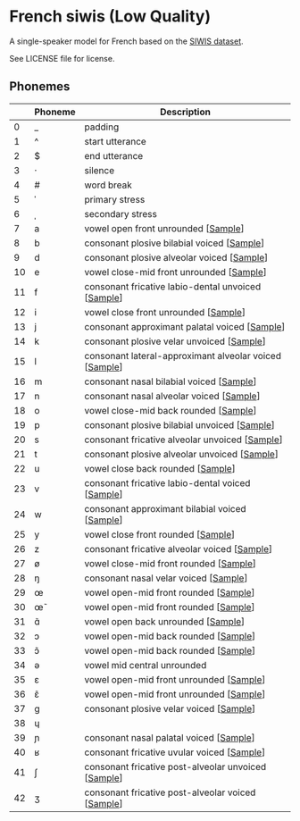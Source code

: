 # French siwis (Low Quality)

A single-speaker model for French based on the [SIWIS dataset](https://datashare.is.ed.ac.uk/handle/10283/2353).

See LICENSE file for license.


## Phonemes

<table><thead><th>&nbsp;</th><th>Phoneme</th><th>Description</th></thead>
<tr>
<td> 0 </td>
<td> _ </td>
<td> padding </td>
</tr>
<tr>
<td> 1 </td>
<td> ^ </td>
<td> start utterance </td>
</tr>
<tr>
<td> 2 </td>
<td> $ </td>
<td> end utterance </td>
</tr>
<tr>
<td> 3 </td>
<td> · </td>
<td> silence </td>
</tr>
<tr>
<td> 4 </td>
<td> # </td>
<td> word break </td>
</tr>
<tr>
<td> 5 </td>
<td> ˈ </td>
<td> primary stress </td>
</tr>
<tr>
<td> 6 </td>
<td> ˌ </td>
<td> secondary stress </td>
</tr>
<tr>
<td> 7 </td>
<td> a </td>
<td> vowel open front unrounded [<a title="Audio sample for vowel open front unrounded " href="../../../phonemes/open_front_unrounded_vowel.wav">Sample</a>] </td>
</tr>
<tr>
<td> 8 </td>
<td> b </td>
<td> consonant plosive bilabial voiced [<a title="Audio sample for consonant plosive bilabial voiced " href="../../../phonemes/voiced_bilabial_plosive.wav">Sample</a>] </td>
</tr>
<tr>
<td> 9 </td>
<td> d </td>
<td> consonant plosive alveolar voiced [<a title="Audio sample for consonant plosive alveolar voiced " href="../../../phonemes/voiced_alveolar_plosive.wav">Sample</a>] </td>
</tr>
<tr>
<td> 10 </td>
<td> e </td>
<td> vowel close-mid front unrounded [<a title="Audio sample for vowel close-mid front unrounded " href="../../../phonemes/close-mid_front_unrounded_vowel.wav">Sample</a>] </td>
</tr>
<tr>
<td> 11 </td>
<td> f </td>
<td> consonant fricative labio-dental unvoiced [<a title="Audio sample for consonant fricative labio-dental unvoiced " href="../../../phonemes/voiceless_labiodental_fricative.wav">Sample</a>] </td>
</tr>
<tr>
<td> 12 </td>
<td> i </td>
<td> vowel close front unrounded [<a title="Audio sample for vowel close front unrounded " href="../../../phonemes/close_front_unrounded_vowel.wav">Sample</a>] </td>
</tr>
<tr>
<td> 13 </td>
<td> j </td>
<td> consonant approximant palatal voiced [<a title="Audio sample for consonant approximant palatal voiced " href="../../../phonemes/palatal_approximant.wav">Sample</a>] </td>
</tr>
<tr>
<td> 14 </td>
<td> k </td>
<td> consonant plosive velar unvoiced [<a title="Audio sample for consonant plosive velar unvoiced " href="../../../phonemes/voiceless_velar_plosive.wav">Sample</a>] </td>
</tr>
<tr>
<td> 15 </td>
<td> l </td>
<td> consonant lateral-approximant alveolar voiced [<a title="Audio sample for consonant lateral-approximant alveolar voiced " href="../../../phonemes/alveolar_lateral_approximant.wav">Sample</a>] </td>
</tr>
<tr>
<td> 16 </td>
<td> m </td>
<td> consonant nasal bilabial voiced [<a title="Audio sample for consonant nasal bilabial voiced " href="../../../phonemes/bilabial_nasal.wav">Sample</a>] </td>
</tr>
<tr>
<td> 17 </td>
<td> n </td>
<td> consonant nasal alveolar voiced [<a title="Audio sample for consonant nasal alveolar voiced " href="../../../phonemes/alveolar_nasal.wav">Sample</a>] </td>
</tr>
<tr>
<td> 18 </td>
<td> o </td>
<td> vowel close-mid back rounded [<a title="Audio sample for vowel close-mid back rounded " href="../../../phonemes/close-mid_back_rounded_vowel.wav">Sample</a>] </td>
</tr>
<tr>
<td> 19 </td>
<td> p </td>
<td> consonant plosive bilabial unvoiced [<a title="Audio sample for consonant plosive bilabial unvoiced " href="../../../phonemes/voiceless_bilabial_plosive.wav">Sample</a>] </td>
</tr>
<tr>
<td> 20 </td>
<td> s </td>
<td> consonant fricative alveolar unvoiced [<a title="Audio sample for consonant fricative alveolar unvoiced " href="../../../phonemes/voiceless_alveolar_fricative.wav">Sample</a>] </td>
</tr>
<tr>
<td> 21 </td>
<td> t </td>
<td> consonant plosive alveolar unvoiced [<a title="Audio sample for consonant plosive alveolar unvoiced " href="../../../phonemes/voiceless_alveolar_plosive.wav">Sample</a>] </td>
</tr>
<tr>
<td> 22 </td>
<td> u </td>
<td> vowel close back rounded [<a title="Audio sample for vowel close back rounded " href="../../../phonemes/close_back_rounded_vowel.wav">Sample</a>] </td>
</tr>
<tr>
<td> 23 </td>
<td> v </td>
<td> consonant fricative labio-dental voiced [<a title="Audio sample for consonant fricative labio-dental voiced " href="../../../phonemes/voiced_labiodental_fricative.wav">Sample</a>] </td>
</tr>
<tr>
<td> 24 </td>
<td> w </td>
<td> consonant approximant bilabial voiced [<a title="Audio sample for consonant approximant bilabial voiced " href="../../../phonemes/voiced_bilabial_approximant.wav">Sample</a>] </td>
</tr>
<tr>
<td> 25 </td>
<td> y </td>
<td> vowel close front rounded [<a title="Audio sample for vowel close front rounded " href="../../../phonemes/close_front_rounded_vowel.wav">Sample</a>] </td>
</tr>
<tr>
<td> 26 </td>
<td> z </td>
<td> consonant fricative alveolar voiced [<a title="Audio sample for consonant fricative alveolar voiced " href="../../../phonemes/voiced_alveolar_fricative.wav">Sample</a>] </td>
</tr>
<tr>
<td> 27 </td>
<td> ø </td>
<td> vowel close-mid front rounded [<a title="Audio sample for vowel close-mid front rounded " href="../../../phonemes/close-mid_front_rounded_vowel.wav">Sample</a>] </td>
</tr>
<tr>
<td> 28 </td>
<td> ŋ </td>
<td> consonant nasal velar voiced [<a title="Audio sample for consonant nasal velar voiced " href="../../../phonemes/velar_nasal.wav">Sample</a>] </td>
</tr>
<tr>
<td> 29 </td>
<td> œ </td>
<td> vowel open-mid front rounded [<a title="Audio sample for vowel open-mid front rounded " href="../../../phonemes/open-mid_front_rounded_vowel.wav">Sample</a>] </td>
</tr>
<tr>
<td> 30 </td>
<td> œ̃ </td>
<td> vowel open-mid front rounded [<a title="Audio sample for vowel open-mid front rounded " href="../../../phonemes/open-mid_front_rounded_vowel.wav">Sample</a>] </td>
</tr>
<tr>
<td> 31 </td>
<td> ɑ̃ </td>
<td> vowel open back unrounded [<a title="Audio sample for vowel open back unrounded " href="../../../phonemes/open_back_unrounded_vowel.wav">Sample</a>] </td>
</tr>
<tr>
<td> 32 </td>
<td> ɔ </td>
<td> vowel open-mid back rounded [<a title="Audio sample for vowel open-mid back rounded " href="../../../phonemes/open-mid_back_rounded_vowel.wav">Sample</a>] </td>
</tr>
<tr>
<td> 33 </td>
<td> ɔ̃ </td>
<td> vowel open-mid back rounded [<a title="Audio sample for vowel open-mid back rounded " href="../../../phonemes/open-mid_back_rounded_vowel.wav">Sample</a>] </td>
</tr>
<tr>
<td> 34 </td>
<td> ə </td>
<td> vowel mid central unrounded </td>
</tr>
<tr>
<td> 35 </td>
<td> ɛ </td>
<td> vowel open-mid front unrounded [<a title="Audio sample for vowel open-mid front unrounded " href="../../../phonemes/open-mid_front_unrounded_vowel.wav">Sample</a>] </td>
</tr>
<tr>
<td> 36 </td>
<td> ɛ̃ </td>
<td> vowel open-mid front unrounded [<a title="Audio sample for vowel open-mid front unrounded " href="../../../phonemes/open-mid_front_unrounded_vowel.wav">Sample</a>] </td>
</tr>
<tr>
<td> 37 </td>
<td> ɡ </td>
<td> consonant plosive velar voiced [<a title="Audio sample for consonant plosive velar voiced " href="../../../phonemes/voiced_velar_plosive.wav">Sample</a>] </td>
</tr>
<tr>
<td> 38 </td>
<td> ɥ </td>
<td>  </td>
</tr>
<tr>
<td> 39 </td>
<td> ɲ </td>
<td> consonant nasal palatal voiced [<a title="Audio sample for consonant nasal palatal voiced " href="../../../phonemes/palatal_nasal.wav">Sample</a>] </td>
</tr>
<tr>
<td> 40 </td>
<td> ʁ </td>
<td> consonant fricative uvular voiced [<a title="Audio sample for consonant fricative uvular voiced " href="../../../phonemes/voiced_uvular_fricative.wav">Sample</a>] </td>
</tr>
<tr>
<td> 41 </td>
<td> ʃ </td>
<td> consonant fricative post-alveolar unvoiced [<a title="Audio sample for consonant fricative post-alveolar unvoiced " href="../../../phonemes/voiceless_postalveolar_fricative.wav">Sample</a>] </td>
</tr>
<tr>
<td> 42 </td>
<td> ʒ </td>
<td> consonant fricative post-alveolar voiced [<a title="Audio sample for consonant fricative post-alveolar voiced " href="../../../phonemes/voiced_postalveolar_fricative.wav">Sample</a>] </td>
</tr>
</table>
